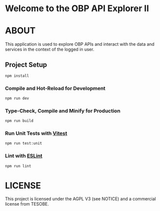 Welcome to the OBP API Explorer II
=================================

# ABOUT

This application is used to explore OBP APIs and interact with the data and services in the context of the logged in user.


## Project Setup

```sh
npm install
```

### Compile and Hot-Reload for Development

```sh
npm run dev
```

### Type-Check, Compile and Minify for Production

```sh
npm run build
```

### Run Unit Tests with [Vitest](https://vitest.dev/)

```sh
npm run test:unit
```

### Lint with [ESLint](https://eslint.org/)

```sh
npm run lint
```



# LICENSE

This project is licensed under the AGPL V3 (see NOTICE) and a commercial license from TESOBE.

